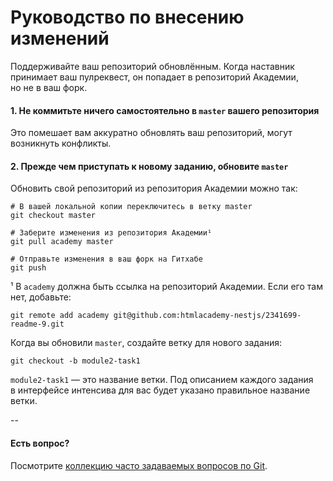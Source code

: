 # Руководство по внесению изменений

Поддерживайте ваш репозиторий обновлённым. Когда наставник принимает ваш пулреквест, он попадает в репозиторий Академии, но не в ваш форк.

#### 1. Не коммитьте ничего самостоятельно в `master` вашего репозитория

Это помешает вам аккуратно обновлять ваш репозиторий, могут возникнуть конфликты.

#### 2. Прежде чем приступать к новому заданию, обновите `master`

Обновить свой репозиторий из репозитория Академии можно так:

```
# В вашей локальной копии переключитесь в ветку master
git checkout master

# Заберите изменения из репозитория Академии¹
git pull academy master

# Отправьте изменения в ваш форк на Гитхабе
git push
```

¹ В `academy` должна быть ссылка на репозиторий Академии. Если его там нет, добавьте:

```
git remote add academy git@github.com:htmlacademy-nestjs/2341699-readme-9.git
```

Когда вы обновили `master`, создайте ветку для нового задания:

```
git checkout -b module2-task1
```

`module2-task1` — это название ветки. Под описанием каждого задания в интерфейсе интенсива для вас будет указано правильное название ветки.

--

#### Есть вопрос?

Посмотрите [коллекцию часто задаваемых вопросов по Git](http://firstaidgit.ru).
